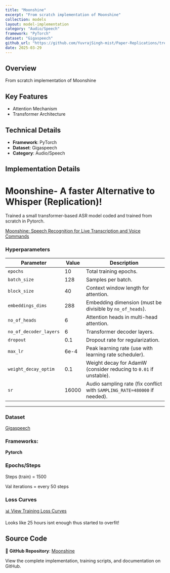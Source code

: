 ```yaml
---
title: "Moonshine"
excerpt: "From scratch implementation of Moonshine"
collection: models
layout: model-implementation
category: "Audio/Speech"
framework: "PyTorch"
dataset: "Gigaspeech"
github_url: "https://github.com/YuvrajSingh-mist/Paper-Replications/tree/master/Moonshine"
date: 2025-03-29
---
```


## Overview
From scratch implementation of Moonshine

## Key Features
- Attention Mechanism
- Transformer Architecture

## Technical Details
- **Framework**: PyTorch
- **Dataset**: Gigaspeech
- **Category**: Audio/Speech

## Implementation Details

# Moonshine- A faster Alternative to Whisper (Replication)!

Trained a small transformer-based ASR model coded and trained from scratch in Pytorch.

[Moonshine: Speech Recognition for Live Transcription and Voice Commands](https://arxiv.org/pdf/2410.15608)

### Hyperparameters
| Parameter                | Value      | Description                                                                 |
|--------------------------|------------|-----------------------------------------------------------------------------|
| `epochs`                 | 10         | Total training epochs.                                                      |
| `batch_size`             | 128        | Samples per batch.                                                          |
| `block_size`             | 40         | Context window length for attention.                                        |
| `embeddings_dims`        | 288        | Embedding dimension (must be divisible by `no_of_heads`).                   |
| `no_of_heads`            | 6          | Attention heads in multi-head attention.                                    |
| `no_of_decoder_layers`   | 6          | Transformer decoder layers.                                                 |
| `dropout`                | 0.1        | Dropout rate for regularization.                                            |
| `max_lr`                 | 6e-4       | Peak learning rate (use with learning rate scheduler).                      |
| `weight_decay_optim`     | 0.1        | Weight decay for AdamW (consider reducing to `0.01` if unstable).           |
| `sr`                     | 16000      | Audio sampling rate (fix conflict with `SAMPLING_RATE=480000` if needed).   |

---

### Dataset

[Gigaspeech](https://huggingface.co/datasets/speechcolab/gigaspeech) 

### Frameworks:
**Pytorch**

### Epochs/Steps
Steps (train) = 1500

Val iterations = every 50 steps

### Loss Curves

[📊 View Training Loss Curves](https://github.com/YuvrajSingh-mist/Paper-Replications/blob/master/Moonshine/https://raw.githubusercontent.com/YuvrajSingh-mist/Paper-Replications/master/Moonshine/https://raw.githubusercontent.com/YuvrajSingh-mist/Paper-Replications/master/Moonshine/images/loss_curves.jpg)

Looks like 25 hours isnt enough thus started to overfit!

## Source Code
📁 **GitHub Repository**: [Moonshine](https://github.com/YuvrajSingh-mist/Paper-Replications/tree/master/Moonshine)

View the complete implementation, training scripts, and documentation on GitHub.

